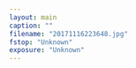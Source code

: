 ```yaml
---
layout: main
caption: ""
filename: "20171116223648.jpg"
fstop: "Unknown"
exposure: "Unknown"
---
```

